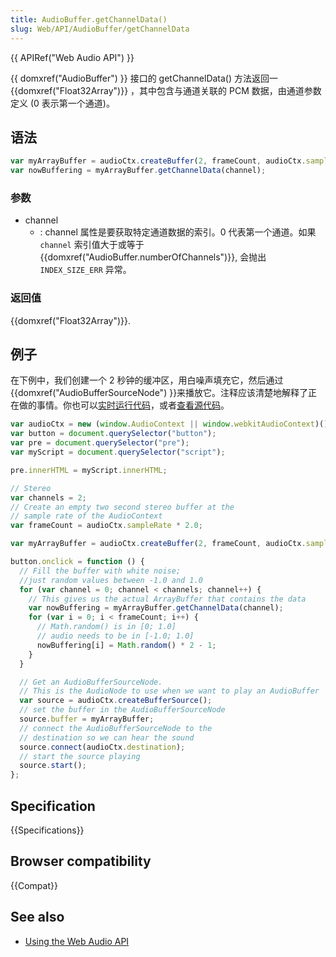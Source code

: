 ```yaml
---
title: AudioBuffer.getChannelData()
slug: Web/API/AudioBuffer/getChannelData
---
```


{{ APIRef("Web Audio API") }}

{{ domxref("AudioBuffer") }} 接口的 getChannelData() 方法返回一{{domxref("Float32Array")}} ，其中包含与通道关联的 PCM 数据，由通道参数定义 (0 表示第一个通道)。

## 语法

```js
var myArrayBuffer = audioCtx.createBuffer(2, frameCount, audioCtx.sampleRate);
var nowBuffering = myArrayBuffer.getChannelData(channel);
```

### 参数

- channel
  - : channel 属性是要获取特定通道数据的索引。0 代表第一个通道。如果 `channel` 索引值大于或等于{{domxref("AudioBuffer.numberOfChannels")}}, 会抛出 `INDEX_SIZE_ERR` 异常。

### 返回值

{{domxref("Float32Array")}}.

## 例子

在下例中，我们创建一个 2 秒钟的缓冲区，用白噪声填充它，然后通过{{domxref("AudioBufferSourceNode") }}来播放它。注释应该清楚地解释了正在做的事情。你也可以[实时运行代码](https://mdn.github.io/webaudio-examples/audio-buffer/)，或者[查看源代码](https://github.com/mdn/webaudio-examples)。

```js
var audioCtx = new (window.AudioContext || window.webkitAudioContext)();
var button = document.querySelector("button");
var pre = document.querySelector("pre");
var myScript = document.querySelector("script");

pre.innerHTML = myScript.innerHTML;

// Stereo
var channels = 2;
// Create an empty two second stereo buffer at the
// sample rate of the AudioContext
var frameCount = audioCtx.sampleRate * 2.0;

var myArrayBuffer = audioCtx.createBuffer(2, frameCount, audioCtx.sampleRate);

button.onclick = function () {
  // Fill the buffer with white noise;
  //just random values between -1.0 and 1.0
  for (var channel = 0; channel < channels; channel++) {
    // This gives us the actual ArrayBuffer that contains the data
    var nowBuffering = myArrayBuffer.getChannelData(channel);
    for (var i = 0; i < frameCount; i++) {
      // Math.random() is in [0; 1.0]
      // audio needs to be in [-1.0; 1.0]
      nowBuffering[i] = Math.random() * 2 - 1;
    }
  }

  // Get an AudioBufferSourceNode.
  // This is the AudioNode to use when we want to play an AudioBuffer
  var source = audioCtx.createBufferSource();
  // set the buffer in the AudioBufferSourceNode
  source.buffer = myArrayBuffer;
  // connect the AudioBufferSourceNode to the
  // destination so we can hear the sound
  source.connect(audioCtx.destination);
  // start the source playing
  source.start();
};
```

## Specification

{{Specifications}}

## Browser compatibility

{{Compat}}

## See also

- [Using the Web Audio API](/zh-CN/docs/Web/API/Web_Audio_API/Using_Web_Audio_API)
